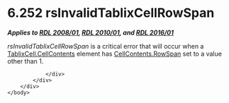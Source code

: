 <html dir="LTR" xmlns:mshelp="http://msdn.microsoft.com/mshelp" xmlns:ddue="http://ddue.schemas.microsoft.com/authoring/2003/5" xmlns:xlink="http://www.w3.org/1999/xlink" xmlns:tool="http://www.microsoft.com/tooltip">
    <head>
        <meta http-equiv="Content-Type" content="text/html; CHARSET=utf-8"></meta>
        <meta name="save" content="history"></meta>
        <title>6.252 rsInvalidTablixCellRowSpan</title>
        <xml>
            <mshelp:toctitle title="6.252 rsInvalidTablixCellRowSpan"></mshelp:toctitle>
            <mshelp:rltitle title="[MS-RDL]: rsInvalidTablixCellRowSpan"></mshelp:rltitle>
            <mshelp:keyword index="A" term="707e47c9-81b5-4b35-a566-0fa5223af119"></mshelp:keyword>
            <mshelp:attr name="DCSext.ContentType" value="open specification"></mshelp:attr>
            <mshelp:attr name="AssetID" value="707e47c9-81b5-4b35-a566-0fa5223af119"></mshelp:attr>
            <mshelp:attr name="TopicType" value="kbRef"></mshelp:attr>
            <mshelp:attr name="DCSext.Title" value="[MS-RDL]: rsInvalidTablixCellRowSpan" />
        </xml>
    </head>
    <body>
        <div id="header">
            <h1 class="heading">6.252 rsInvalidTablixCellRowSpan</h1>
        </div>
        <div id="mainSection">
            <div id="mainBody">
                <div id="allHistory" class="saveHistory"></div>
                <div id="sectionSection0" class="section" name="collapseableSection">
                    

<p><b><i>Applies to </i></b><a href="1e855f94-4617-47e4-b89e-0856c6cb420f.htm"><b><i>RDL 2008/01</i></b></a><b><i>,
</i></b><a href="3428e690-a348-4ec7-8a6a-8efb42d2cdee.htm"><b><i>RDL 2010/01</i></b></a><b><i>,
and </i></b><a href="52ce3983-2bfc-4e72-9359-42aaf5fe4509.htm"><b><i>RDL 2016/01</i></b></a></p>

<p><i>rsInvalidTablixCellRowSpan</i> is a critical error that
will occur when a <a href="a6564f5d-b478-42a7-9217-1a799e5ecd28.htm">TablixCell.CellContents</a>
element has <a href="86a03c35-d5eb-4e30-be28-f8219e73fa30.htm">CellContents.RowSpan</a>
set to a value other than 1.</p>


                </div>
            </div>
        </div>
    </body>
</html>